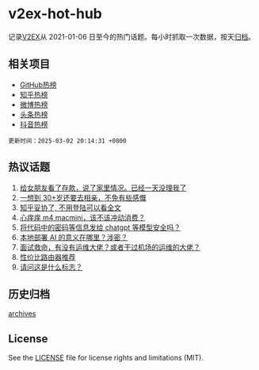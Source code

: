 # v2ex-hot-hub

 记录[V2EX](https://www.v2ex.com/)从 2021-01-06 日至今的热门话题。每小时抓取一次数据，按天[归档](archives)。
 
 ## 相关项目

- [GitHub热榜](https://github.com/snaildev/github-hot-hub)
- [知乎热榜](https://github.com/snaildev/zhihu-hot-hub)
- [微博热榜](https://github.com/snaildev/weibo-hot-hub)
- [头条热榜](https://github.com/snaildev/toutiao-hot-hub)
- [抖音热榜](https://github.com/snaildev/douyin-hot-hub)


 `更新时间：2025-03-02 20:14:31 +0800`

## 热议话题

1. [给女朋友看了存款，说了家里情况。已经一天没理我了](https://www.v2ex.com/t/1115231)
1. [一想到 30+岁还要去相亲，不免有些感慨](https://www.v2ex.com/t/1115202)
1. [知乎妥协了, 不用登陆可以看全文](https://www.v2ex.com/t/1115243)
1. [心痒痒 m4 macmini，该不该冲动消费？](https://www.v2ex.com/t/1115174)
1. [将代码中的密码等信息发给 chatgpt 等模型安全吗？](https://www.v2ex.com/t/1115208)
1. [本地部署 AI 的意义在哪里？涉密？](https://www.v2ex.com/t/1115234)
1. [面试救命，有没有运维大佬？或者干过机场的运维的大佬？](https://www.v2ex.com/t/1115247)
1. [性价比路由器推荐](https://www.v2ex.com/t/1115183)
1. [请问这是什么标志？](https://www.v2ex.com/t/1115215)

## 历史归档

[archives](archives)

## License

See the [LICENSE](LICENSE) file for license rights and limitations (MIT).
